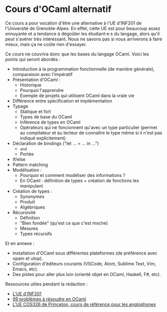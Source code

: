# Cours d'OCaml alternatif

Ce cours a pour vocation d'être une alternative à l'UE d'INF201 de l'Université de Grenoble-Alpes.
En effet, cette UE est pour beaucoup assez ennuyante et a tendance à dégoûter les étudiant⋅e⋅s du langage, alors qu'il peut s'avérer très intéressant.
Nous ne savons pas si nous arriverons à faire mieux, mais ça ne coûte rien d'essayer.

Ce cours ne couvrira donc que les bases du langage OCaml.
Voici les points qui seront abordés :

- Introduction à la programmation fonctionnelle (de manière générale), comparaison avec l'impératif
- Présentation d'OCaml :
  - Historique
  - Pourquoi l'apprendre
  - Exemple de projets qui utilisent OCaml dans la vraie vie
- Différence entre spécification et implémentation
- Typage
  - Statique et fort
  - Types de base du OCaml
  - Inférence de types en OCaml
  - Opérateurs qui ne foncionnent qu'avec un type particulier (permet au compilateur et au lecteur de connaître le type même si il n'est pas indiqué explicitement)
- Déclaration de bindings ("let ... = ... in ...")
  - `and`
  - Portée
- If/else
- Pattern matching
- Modélisation :
  - Pourquoi et comment modéliser des informations ?
  - En OCaml : définition de types + création de fonctions les manipulant
- Création de types :
  - Synonymes
  - Produit
  - Algébriques
- Récursivité
  - Définition
  - "Bien fondée" (qu'est ce que c'est moche)
  - Mesures
  - Types récursifs

Et en annexe :
- Installation d'OCaml sous différentes plateformes (de préférence avec opam et utop).
- Configuration d'éditeurs courants (VSCode, Atom, Sublime Text, Vim, Emacs, etc).
- Des pistes pour aller plus loin (orienté objet en OCaml, Haskell, F#, etc).

Ressources utiles pendant la rédaction :
- [L'UE d'INF201](https://lig-membres.imag.fr/puitg/Ens/201/)
- [99 problèmes à résoudre en OCaml](https://ocaml.org/learn/tutorials/99problems.html)
- [L'UE COS326 de Princeton, cours de référence pour les anglophones](https://www.cs.princeton.edu/~dpw/courses/cos326-12/info.php)
